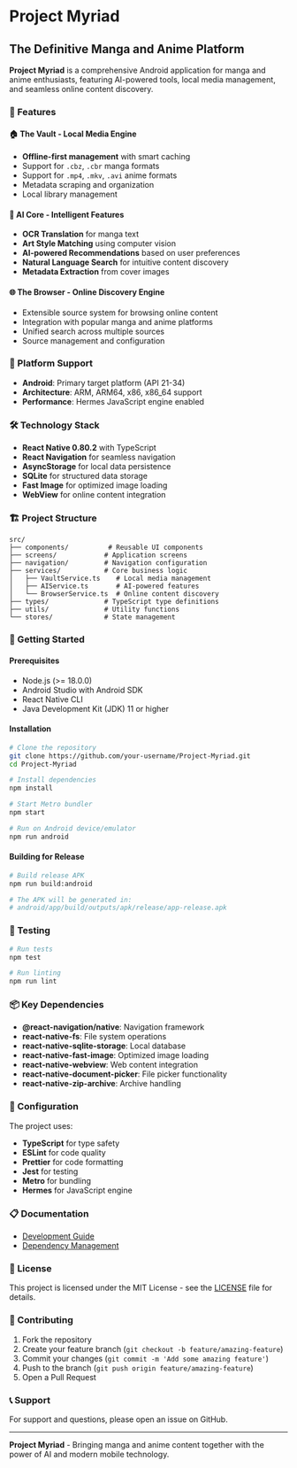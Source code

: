 # Project Myriad
## The Definitive Manga and Anime Platform

**Project Myriad** is a comprehensive Android application for manga and anime enthusiasts, featuring AI-powered tools, local media management, and seamless online content discovery.

### 🚀 Features

#### 🏠 The Vault - Local Media Engine
- **Offline-first management** with smart caching
- Support for `.cbz`, `.cbr` manga formats
- Support for `.mp4`, `.mkv`, `.avi` anime formats
- Metadata scraping and organization
- Local library management

#### 🧠 AI Core - Intelligent Features
- **OCR Translation** for manga text
- **Art Style Matching** using computer vision
- **AI-powered Recommendations** based on user preferences
- **Natural Language Search** for intuitive content discovery
- **Metadata Extraction** from cover images

#### 🌐 The Browser - Online Discovery Engine
- Extensible source system for browsing online content
- Integration with popular manga and anime platforms
- Unified search across multiple sources
- Source management and configuration

### 📱 Platform Support
- **Android**: Primary target platform (API 21-34)
- **Architecture**: ARM, ARM64, x86, x86_64 support
- **Performance**: Hermes JavaScript engine enabled

### 🛠️ Technology Stack
- **React Native 0.80.2** with TypeScript
- **React Navigation** for seamless navigation
- **AsyncStorage** for local data persistence
- **SQLite** for structured data storage
- **Fast Image** for optimized image loading
- **WebView** for online content integration

### 🏗️ Project Structure
```
src/
├── components/          # Reusable UI components
├── screens/            # Application screens
├── navigation/         # Navigation configuration
├── services/           # Core business logic
│   ├── VaultService.ts    # Local media management
│   ├── AIService.ts       # AI-powered features
│   └── BrowserService.ts  # Online content discovery
├── types/              # TypeScript type definitions
├── utils/              # Utility functions
└── stores/             # State management
```

### 🚀 Getting Started

#### Prerequisites
- Node.js (>= 18.0.0)
- Android Studio with Android SDK
- React Native CLI
- Java Development Kit (JDK) 11 or higher

#### Installation
```bash
# Clone the repository
git clone https://github.com/your-username/Project-Myriad.git
cd Project-Myriad

# Install dependencies
npm install

# Start Metro bundler
npm start

# Run on Android device/emulator
npm run android
```

#### Building for Release
```bash
# Build release APK
npm run build:android

# The APK will be generated in:
# android/app/build/outputs/apk/release/app-release.apk
```

### 🧪 Testing
```bash
# Run tests
npm test

# Run linting
npm run lint
```

### 📦 Key Dependencies
- **@react-navigation/native**: Navigation framework
- **react-native-fs**: File system operations
- **react-native-sqlite-storage**: Local database
- **react-native-fast-image**: Optimized image loading
- **react-native-webview**: Web content integration
- **react-native-document-picker**: File picker functionality
- **react-native-zip-archive**: Archive handling

### 🔧 Configuration
The project uses:
- **TypeScript** for type safety
- **ESLint** for code quality
- **Prettier** for code formatting
- **Jest** for testing
- **Metro** for bundling
- **Hermes** for JavaScript engine

### 📋 Documentation
- [Development Guide](docs/DEVELOPMENT.md)
- [Dependency Management](docs/dependency-management.md)

### 📄 License
This project is licensed under the MIT License - see the [LICENSE](LICENSE) file for details.

### 🤝 Contributing
1. Fork the repository
2. Create your feature branch (`git checkout -b feature/amazing-feature`)
3. Commit your changes (`git commit -m 'Add some amazing feature'`)
4. Push to the branch (`git push origin feature/amazing-feature`)
5. Open a Pull Request

### 📞 Support
For support and questions, please open an issue on GitHub.

---

**Project Myriad** - Bringing manga and anime content together with the power of AI and modern mobile technology.
